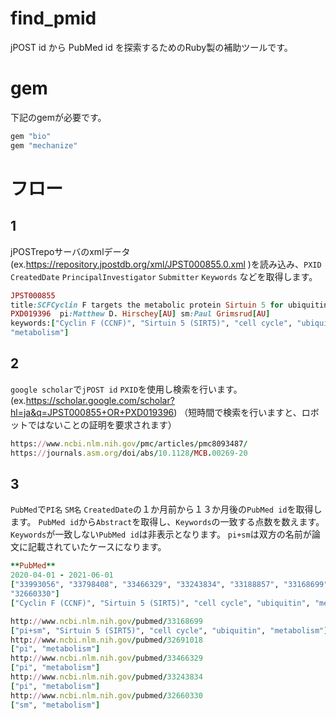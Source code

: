 # find_pmid
jPOST id から PubMed id を探索するためのRuby製の補助ツールです。
# gem
下記のgemが必要です。
```ruby
gem "bio"
gem "mechanize"
```
# フロー
## 1
jPOSTrepoサーバのxmlデータ(ex.https://repository.jpostdb.org/xml/JPST000855.0.xml )を読み込み、`PXID` `CreatedDate` `PrincipalInvestigator` `Submitter` `Keywords` などを取得します。

```ruby
JPST000855
title:SCFCyclin F targets the metabolic protein Sirtuin 5 for ubiquitination
PXD019396  pi:Matthew D. Hirschey[AU] sm:Paul Grimsrud[AU]
keywords:["Cyclin F (CCNF)", "Sirtuin 5 (SIRT5)", "cell cycle", "ubiquitin", 
"metabolism"]
```
## 2
`google scholar`で`jPOST id` `PXID`を使用し検索を行います。
(ex.https://scholar.google.com/scholar?hl=ja&q=JPST000855+OR+PXD019396)
（短時間で検索を行いますと、ロボットではないことの証明を要求されます）
```ruby
https://www.ncbi.nlm.nih.gov/pmc/articles/pmc8093487/
https://journals.asm.org/doi/abs/10.1128/MCB.00269-20
```
## 3
`PubMed`で`PI名` `SM名` `CreatedDate`の１か月前から１３か月後の`PubMed id`を取得します。
`PubMed id`から`Abstract`を取得し、`Keywords`の一致する点数を数えます。
`Keywords`が一致しない`PubMed id`は非表示となります。
`pi+sm`は双方の名前が論文に記載されていたケースになります。
```ruby
**PubMed**
2020-04-01 - 2021-06-01
["33993056", "33798408", "33466329", "33243834", "33188857", "33168699", "32865009", "32691018", "33529682", 
"32660330"]
["Cyclin F (CCNF)", "Sirtuin 5 (SIRT5)", "cell cycle", "ubiquitin", "metabolism"]

http://www.ncbi.nlm.nih.gov/pubmed/33168699
["pi+sm", "Sirtuin 5 (SIRT5)", "cell cycle", "ubiquitin", "metabolism"]
http://www.ncbi.nlm.nih.gov/pubmed/32691018
["pi", "metabolism"]
http://www.ncbi.nlm.nih.gov/pubmed/33466329
["pi", "metabolism"]
http://www.ncbi.nlm.nih.gov/pubmed/33243834
["pi", "metabolism"]
http://www.ncbi.nlm.nih.gov/pubmed/32660330
["sm", "metabolism"]
```

